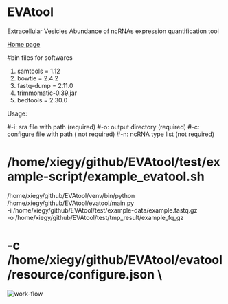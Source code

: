 # EVAtool
Extracellular Vesicles Abundance of ncRNAs expression quantification tool

[Home page](http://bioinfo.life.hust.edu.cn/EVAtool/#)

#bin files for softwares
1. samtools = 1.12
2. bowtie = 2.4.2
3. fastq-dump = 2.11.0
5. trimmomatic-0.39.jar
6. bedtools = 2.30.0

Usage:

#-i: sra file with path (required)
#-o: output directory (required)
#-c: configure file with path ( not required)
#-n: ncRNA type list (not required)

# /home/xiegy/github/EVAtool/test/example-script/example_evatool.sh

/home/xiegy/github/EVAtool/venv/bin/python \
  /home/xiegy/github/EVAtool/evatool/main.py \
  -i /home/xiegy/github/EVAtool/test/example-data/example.fastq.gz \
  -o /home/xiegy/github/EVAtool/test/tmp_result/example_fq_gz
  # -c /home/xiegy/github/EVAtool/evatool/resource/configure.json \

![work-flow](https://user-images.githubusercontent.com/19505178/130918235-e4fde4bc-5e6b-4450-a7e1-39f2427256eb.png)

